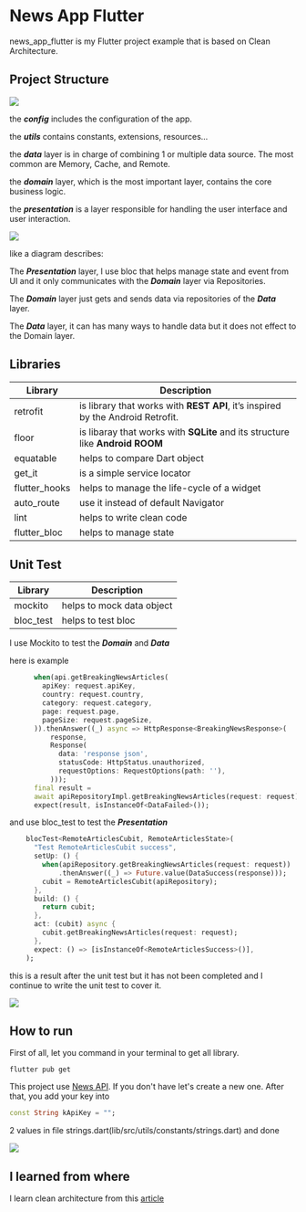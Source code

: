 # News App Flutter

news_app_flutter is my Flutter project example that is based on Clean Architecture.
## Project Structure
![](https://github.com/kiji1340/news_app_flutter/blob/main/gif/project_structure.png)

the ***config*** includes the configuration of the app.

the ***utils*** contains constants, extensions, resources...

the ***data*** layer is in charge of combining 1 or multiple data source. The most common are Memory, Cache, and Remote.

the ***domain*** layer, which is the most important layer, contains the core business logic.

the ***presentation*** is a layer responsible for handling the user interface and user interaction.


![](https://github.com/kiji1340/news_app_flutter/blob/main/gif/clean_architect_structure.png)


like a diagram describes:

The ***Presentation*** layer, I use bloc that helps manage state and event from UI and it only communicates with the ***Domain*** layer via Repositories.

The ***Domain*** layer just gets and sends data via repositories of the ***Data*** layer.

The ***Data*** layer, it can has many ways to handle data but it does not effect to the Domain layer.

## Libraries

| Library | Description |
| --- | --- |
| retrofit | is library that works with **REST API**, it’s inspired by the Android Retrofit. |
| floor | is libaray that works with **SQLite** and its structure like **Android ROOM** |
| equatable | helps to compare Dart object|
| get_it | is a simple service locator |
| flutter_hooks | helps to manage the life-cycle of a widget |
| auto_route | use it instead of default Navigator |
| lint | helps to write clean code |
| flutter_bloc | helps to manage state |


## Unit Test
| Library | Description |
| --- | --- |
| mockito | helps to mock data object|
| bloc_test | helps to test bloc |

I use Mockito to test the ***Domain*** and ***Data***

here is example

```dart
      when(api.getBreakingNewsArticles(
        apiKey: request.apiKey,
        country: request.country,
        category: request.category,
        page: request.page,
        pageSize: request.pageSize,
      )).thenAnswer((_) async => HttpResponse<BreakingNewsResponse>(
          response,
          Response(
            data: 'response json',
            statusCode: HttpStatus.unauthorized,
            requestOptions: RequestOptions(path: ''),
          )));
      final result =
      await apiRepositoryImpl.getBreakingNewsArticles(request: request);
      expect(result, isInstanceOf<DataFailed>());
```

and use bloc_test to test the ***Presentation***

```dart
    blocTest<RemoteArticlesCubit, RemoteArticlesState>(
      "Test RemoteArticlesCubit success",
      setUp: () {
        when(apiRepository.getBreakingNewsArticles(request: request))
            .thenAnswer((_) => Future.value(DataSuccess(response)));
        cubit = RemoteArticlesCubit(apiRepository);
      },
      build: () {
        return cubit;
      },
      act: (cubit) async {
        cubit.getBreakingNewsArticles(request: request);
      },
      expect: () => [isInstanceOf<RemoteArticlesSuccess>()],
    );
```

this is a result after the unit test but it has not been completed and I continue to write the unit test to cover it.

![](https://github.com/kiji1340/news_app_flutter/blob/main/gif/unit_test.png)

## How to run

First of all, let you command in your terminal to get all library.

```
flutter pub get
```

This project use [News API](https://newsapi.org/docs/get-started). If you don't have let's create a new one. After that, you add your key into 
```dart
const String kApiKey = "";
```
2 values in file strings.dart(lib/src/utils/constants/strings.dart) and done

![](https://github.com/kiji1340/news_app_flutter/blob/main/gif/ezgif-4-0e6276ed72.gif)

## I learned from where

I learn clean architecture from this [article](https://devmuaz.medium.com/flutter-clean-architecture-series-part-1-d2d4c2e75c47)
